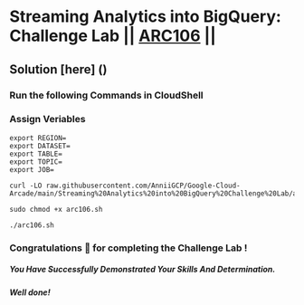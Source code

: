 # Streaming Analytics into BigQuery: Challenge Lab || [ARC106](https://www.cloudskillsboost.google/focuses/61948?parent=catalog) ||

## Solution [here] ()

### Run the following Commands in CloudShell

### Assign Veriables
```
export REGION=
export DATASET=
export TABLE=
export TOPIC=
export JOB=
```
```
curl -LO raw.githubusercontent.com/AnniiGCP/Google-Cloud-Arcade/main/Streaming%20Analytics%20into%20BigQuery%20Challenge%20Lab/arc106.sh

sudo chmod +x arc106.sh

./arc106.sh
```

### Congratulations 🎉 for completing the Challenge Lab !

##### *You Have Successfully Demonstrated Your Skills And Determination.*

#### *Well done!*

 

 
